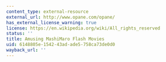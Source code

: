 ```yaml
---
content_type: external-resource
external_url: http://www.opane.com/opane/
has_external_license_warning: true
license: https://en.wikipedia.org/wiki/All_rights_reserved
status: ''
title: Amusing MashiMaro Flash Movies
uid: 6148805e-1542-43ad-ade5-758ca73de0d0
wayback_url: ''
---
```


